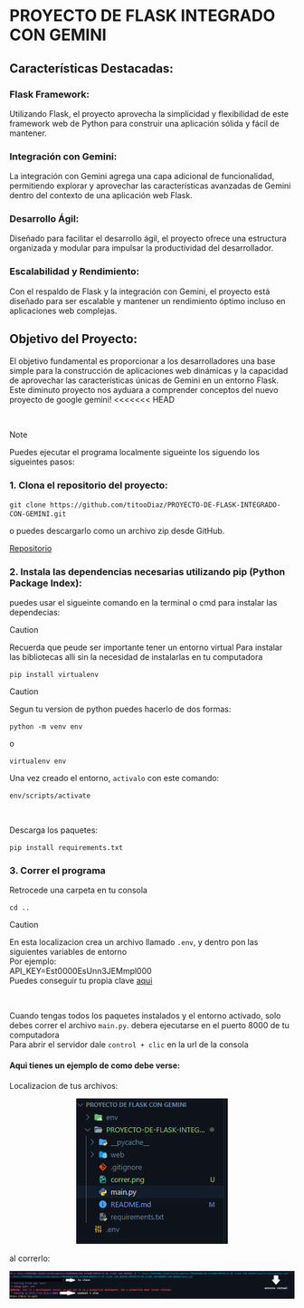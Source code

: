 # PROYECTO DE FLASK INTEGRADO CON GEMINI
## Características Destacadas:

### Flask Framework: 
Utilizando Flask, el proyecto aprovecha la simplicidad y flexibilidad de este framework web de Python para construir una aplicación sólida y fácil de mantener.

### Integración con Gemini: 
La integración con Gemini agrega una capa adicional de funcionalidad, permitiendo explorar y aprovechar las características avanzadas de Gemini dentro del contexto de una aplicación web Flask.

### Desarrollo Ágil: 
Diseñado para facilitar el desarrollo ágil, el proyecto ofrece una estructura organizada y modular para impulsar la productividad del desarrollador.

### Escalabilidad y Rendimiento: 
Con el respaldo de Flask y la integración con Gemini, el proyecto está diseñado para ser escalable y mantener un rendimiento óptimo incluso en aplicaciones web complejas.

## Objetivo del Proyecto:

El objetivo fundamental es proporcionar a los desarrolladores una base simple para la construcción de aplicaciones web dinámicas y la capacidad de aprovechar las características únicas de Gemini en un entorno Flask.
Este diminuto proyecto nos ayduara a comprender conceptos del nuevo proyecto de google gemini!
<<<<<<< HEAD

<br>

> [!NOTE]
> Puedes ejecutar el programa localmente sigueinte los siguendo los sigueintes pasos:

### 1. Clona el repositorio del proyecto:

```
git clone https://github.com/titooDiaz/PROYECTO-DE-FLASK-INTEGRADO-CON-GEMINI.git
```

o puedes  descargarlo como un archivo zip desde GitHub.

[Repositorio](https://github.com/titooDiaz/PROYECTO-DE-FLASK-INTEGRADO-CON-GEMINI.git)

### 2. Instala las dependencias necesarias utilizando pip (Python Package Index):

puedes usar el sigueinte comando en la terminal o cmd para instalar las dependecias:

> [!CAUTION]
> Recuerda que peude ser importante tener un entorno virtual 
> Para instalar las bibliotecas alli sin la necesidad de instalarlas en tu computadora

```
pip install virtualenv
```

> [!CAUTION]
> Segun tu version de python puedes hacerlo de dos formas:
>
> ```
> python -m venv env
> ```
>
> o
>
> ```
> virtualenv env
> ```

Una vez creado el entorno, `activalo` con este comando:

```
env/scripts/activate
```

<br>

Descarga los paquetes:
```
pip install requirements.txt
```



### 3. Correr el programa

Retrocede una carpeta en tu consola

```
cd ..
```
> [!CAUTION]
> En esta localizacion crea un archivo llamado `.env`, y dentro pon las siguientes variables de entorno
> <br>
> Por ejemplo:
> <br>
> API_KEY=Est0000EsUnn3JEMmpl000
> <br>
> Puedes conseguir tu propia clave [aqui](https://makersuite.google.com/app/apikey)

<br>

Cuando tengas todos los paquetes instalados y el entorno activado, solo debes correr el archivo `main.py`.
debera ejecutarse en el puerto 8000 de tu computadora
<br>
Para abrir el servidor dale `control + clic` en la url de la consola

#### Aqui tienes un ejemplo de como debe verse:
Localizacion de tus archivos:
<br>
<p align="center">
  <img width="full" src="./arbol.png" />
</p>

al correrlo:
<br>
<p align="center">
  <img width="full" src="./correr.png" />
</p>